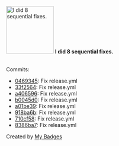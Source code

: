 <img src="https://github.com/my-badges/my-badges/blob/master/src/all-badges/fix-commit/fix-6+.png?raw=true" alt="I did 8 sequential fixes." title="I did 8 sequential fixes." width="128">
<strong>I did 8 sequential fixes.</strong>
<br><br>

Commits:

- <a href="https://github.com/antonmedv/fx/commit/04693455c40d3931588f9282bc63097580f7e6c0">0469345</a>: Fix release.yml
- <a href="https://github.com/antonmedv/fx/commit/33f25646c53e62725eaafb6d805d41fedbafedda">33f2564</a>: Fix release.yml
- <a href="https://github.com/antonmedv/fx/commit/a406596b466fd648f3c806e09da1bdd43235fe75">a406596</a>: Fix release.yml
- <a href="https://github.com/antonmedv/fx/commit/b0045d03a93c1a06dc3484f6608a96f932eabca7">b0045d0</a>: Fix release.yml
- <a href="https://github.com/antonmedv/fx/commit/a01be393899c89be82b3b14e8d980b17261d673e">a01be39</a>: Fix release.yml
- <a href="https://github.com/antonmedv/fx/commit/918ba6b566a890e9bb977bb4753d6a02d830ee7d">918ba6b</a>: Fix release.yml
- <a href="https://github.com/antonmedv/fx/commit/710cf5831043209f605226e13c0d0e918e196bdf">710cf58</a>: Fix release.yml
- <a href="https://github.com/antonmedv/fx/commit/8386ba7d9116d14478e10d0b2129722dbdf0357e">8386ba7</a>: Fix release.yml


Created by <a href="https://github.com/my-badges/my-badges">My Badges</a>
